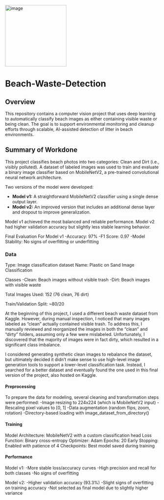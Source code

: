 <img width="200" height="200" alt="image" src="https://github.com/user-attachments/assets/0584c25c-6ea3-4dca-9a76-715171876dd8" />

# Beach-Waste-Detection

## Overview
This repository contains a computer vision project that uses deep learning to automatically classify beach images as either containing visible waste or being clean. The goal is to support environmental monitoring and cleanup efforts through scalable, AI-assisted detection of litter in beach environments.

## Summary of Workdone
This project classifies beach photos into two categories: Clean and Dirt (i.e., visibly polluted). A dataset of labeled images was used to train and evaluate a binary image classifier based on MobileNetV2, a pre-trained convolutional neural network architecture.

Two versions of the model were developed:
 - **Model v1:** A straightforward MobileNetV2 classifier using a single dense output layer.
 - **Model v2:** An improved version that includes an additional dense layer and dropout to improve generalization.

Model v1 achieved the most balanced and reliable performance. Model v2 had higher validation accuracy but slightly less stable learning behavior.

Final Evaluation For Model v1
 -Accuracy: 97%
 -F1 Score: 0.97
 -Model Stability: No signs of overfitting or underfitting

### Data
Type: Image classification dataset
Name: Plastic on Sand Image Classification

Classes
  -Clean: Beach images without visible trash
  -Dirt: Beach images with visible waste

Total Images Used: 152 (76 clean, 76 dirt)

Train/Validation Split: ~80/20

At the beginning of this project, I used a different beach waste dataset from Kaggle. However, during manual inspection, I noticed that many images labeled as “clean” actually contained visible trash. To address this, I manually reviewed and reorganized the images in both the “clean” and “dirty” folders, assuming only a few were mislabeled. Unfortunately, I discovered that the majority of images were in fact dirty, which resulted in a significant class imbalance.

I considered generating synthetic clean images to rebalance the dataset, but ultimately decided it didn’t make sense to use high-level image generation tools to support a lower-level classification task. Instead, I searched for a better dataset and eventually found the one used in this final version of the project, also hosted on Kaggle.

#### Preprocessing
To prepare the data for modeling, several cleaning and transformation steps were performed: 
  -Image resizing to 224x224 (which is MobileNetV2 input)
  -Rescaling pixel values to [0, 1]
  -Data augmentation (random flips, zoom, rotation)
  -Directory-based loading with image_dataset_from_directory()

#### Training
Model Architecture: MobileNetV2  with a custom classification head
Loss Function: Binary cross-entropy
Optimizer: Adam
Epochs: 20
Early Stopping: Enabled with patience of 4
Checkpoints: Best model saved during training

#### Performance

Model v1:
  -More stable loss/accuracy curves
  -High precision and recall for both classes
  -No signs of overfitting

Model v2:
  -Higher validation accuracy (93.3%)
  -Slight signs of overfitting on training accuracy
  -Not selected as final model due to slightly higher variance















  
